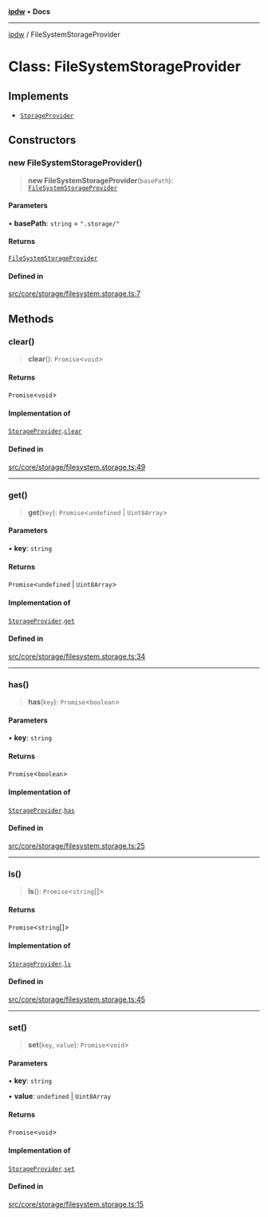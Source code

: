 [**ipdw**](../README.md) • **Docs**

***

[ipdw](../globals.md) / FileSystemStorageProvider

# Class: FileSystemStorageProvider

## Implements

- [`StorageProvider`](../interfaces/StorageProvider.md)

## Constructors

### new FileSystemStorageProvider()

> **new FileSystemStorageProvider**(`basePath`): [`FileSystemStorageProvider`](FileSystemStorageProvider.md)

#### Parameters

• **basePath**: `string` = `".storage/"`

#### Returns

[`FileSystemStorageProvider`](FileSystemStorageProvider.md)

#### Defined in

[src/core/storage/filesystem.storage.ts:7](https://github.com/humandataincome/ipdw/blob/cffd44f47ee394d38eaa57c50e77342565775d5e/src/core/storage/filesystem.storage.ts#L7)

## Methods

### clear()

> **clear**(): `Promise`\<`void`\>

#### Returns

`Promise`\<`void`\>

#### Implementation of

[`StorageProvider`](../interfaces/StorageProvider.md).[`clear`](../interfaces/StorageProvider.md#clear)

#### Defined in

[src/core/storage/filesystem.storage.ts:49](https://github.com/humandataincome/ipdw/blob/cffd44f47ee394d38eaa57c50e77342565775d5e/src/core/storage/filesystem.storage.ts#L49)

***

### get()

> **get**(`key`): `Promise`\<`undefined` \| `Uint8Array`\>

#### Parameters

• **key**: `string`

#### Returns

`Promise`\<`undefined` \| `Uint8Array`\>

#### Implementation of

[`StorageProvider`](../interfaces/StorageProvider.md).[`get`](../interfaces/StorageProvider.md#get)

#### Defined in

[src/core/storage/filesystem.storage.ts:34](https://github.com/humandataincome/ipdw/blob/cffd44f47ee394d38eaa57c50e77342565775d5e/src/core/storage/filesystem.storage.ts#L34)

***

### has()

> **has**(`key`): `Promise`\<`boolean`\>

#### Parameters

• **key**: `string`

#### Returns

`Promise`\<`boolean`\>

#### Implementation of

[`StorageProvider`](../interfaces/StorageProvider.md).[`has`](../interfaces/StorageProvider.md#has)

#### Defined in

[src/core/storage/filesystem.storage.ts:25](https://github.com/humandataincome/ipdw/blob/cffd44f47ee394d38eaa57c50e77342565775d5e/src/core/storage/filesystem.storage.ts#L25)

***

### ls()

> **ls**(): `Promise`\<`string`[]\>

#### Returns

`Promise`\<`string`[]\>

#### Implementation of

[`StorageProvider`](../interfaces/StorageProvider.md).[`ls`](../interfaces/StorageProvider.md#ls)

#### Defined in

[src/core/storage/filesystem.storage.ts:45](https://github.com/humandataincome/ipdw/blob/cffd44f47ee394d38eaa57c50e77342565775d5e/src/core/storage/filesystem.storage.ts#L45)

***

### set()

> **set**(`key`, `value`): `Promise`\<`void`\>

#### Parameters

• **key**: `string`

• **value**: `undefined` \| `Uint8Array`

#### Returns

`Promise`\<`void`\>

#### Implementation of

[`StorageProvider`](../interfaces/StorageProvider.md).[`set`](../interfaces/StorageProvider.md#set)

#### Defined in

[src/core/storage/filesystem.storage.ts:15](https://github.com/humandataincome/ipdw/blob/cffd44f47ee394d38eaa57c50e77342565775d5e/src/core/storage/filesystem.storage.ts#L15)
